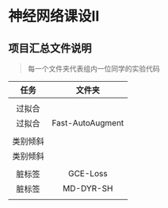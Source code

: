 # 神经网络课设II

## 项目汇总文件说明

> 每一个文件夹代表组内一位同学的实验代码

|   任务   |       文件夹       |
|:-------:| :---------------: |
|         |                   |
|  过拟合  |                   |
|  过拟合  | Fast-AutoAugment  |
|         |                   |
| 类别倾斜 |                   |
| 类别倾斜 |                   |
|         |                   |
|  脏标签  | GCE-Loss          |
|  脏标签  | MD-DYR-SH  |
|         |                   |
